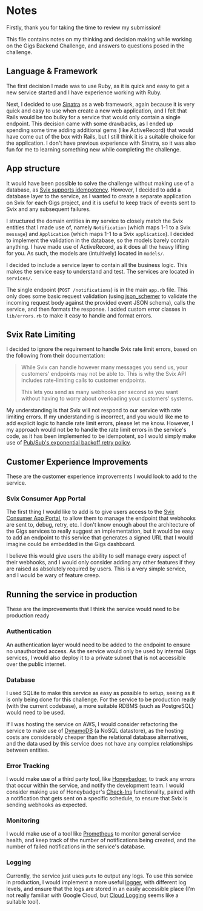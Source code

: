 # Notes

Firstly, thank you for taking the time to review my submission!

This file contains notes on my thinking and decision making while working on the Gigs Backend Challenge, and answers to questions posed in the challenge.

## Language & Framework

The first decision I made was to use Ruby, as it is quick and easy to get a new service started and I have experience working with Ruby.

Next, I decided to use [Sinatra](https://sinatrarb.com/) as a web framework, again because it is very quick and easy to use when create a new web application, and I felt that Rails would be too bulky for a service that would only contain a single endpoint. This decision came with some drawbacks, as I ended up spending some time adding additional gems (like ActiveRecord) that would have come out of the box with Rails, but I still think it is a suitable choice for the application. I don't have previous experience with Sinatra, so it was also fun for me to learning something new while completing the challenge.

## App structure

It would have been possible to solve the challenge without making use of a database, as [Svix supports idempotency](https://docs.svix.com/idempotency). However, I decided to add a database layer to the service, as I wanted to create a separate application on Svix for each Gigs project, and it is useful to keep track of events sent to Svix and any subsequent failures.

I structured the domain entities in my service to closely match the Svix entities that I made use of, namely `Notification` (which maps 1-1 to a Svix `message`) and `Application` (which maps 1-1 to a Svix `application`). I decided to implement the validation in the database, so the models barely contain anything. I have made use of ActiveRecord, as it does all the heavy lifting for you. As such, the models are (intuitively) located in `models/`.

I decided to include a service layer to contain all the business logic. This makes the service easy to understand and test. The services are located in `services/`.

The single endpoint (`POST /notifications`) is in the main `app.rb` file. This only does some basic request validation (using [json_schemer](https://github.com/davishmcclurg/json_schemer) to validate the incoming request body against the provided event JSON schema), calls the service, and then formats the response. I added custom error classes in `lib/errors.rb` to make it easy to handle and format errors.

## Svix Rate Limiting

I decided to ignore the requirement to handle Svix rate limit errors, based on the following from their documentation:
> While Svix can handle however many messages you send us, your customers' endpoints may not be able to. This is why the Svix API includes rate-limiting calls to customer endpoints.
> 
> This lets you send as many webhooks per second as you want without having to worry about overloading your customers' systems.

My understanding is that Svix will not respond to our service with rate limiting errors. If my understanding is incorrect, and you would like me to add explicit logic to handle rate limit errors, please let me know. However, I my approach would not be to handle the rate limit errors in the service's code, as it has been implemented to be idempotent, so I would simply make use of [Pub/Sub's exponential backoff retry policy](https://cloud.google.com/pubsub/docs/handling-failures#exponential_backoff).

## Customer Experience Improvements

These are the customer experience improvements I would look to add to the service.

### Svix Consumer App Portal

The first thing I would like to add is to give users access to the [Svix Consumer App Portal](https://docs.svix.com/app-portal), to allow them to manage the endpoint that webhooks are sent to, debug, retry, etc. I don't know enough about the architecture of the Gigs services to really suggest an implementation, but it would be easy to add an endpoint to this service that generates a signed URL that I would imagine could be embedded in the Gigs dashboard.

I believe this would give users the ability to self manage every aspect of their webhooks, and I would only consider adding any other features if they are raised as absolutely required by users. This is a very simple service, and I would be wary of feature creep.

## Running the service in production

These are the improvements that I think the service would need to be production ready

### Authentication

An authentication layer would need to be added to the endpoint to ensure no unauthorized access. As the service would only be used by internal Gigs services, I would also deploy it to a private subnet that is not accessible over the public internet.

### Database

I used SQLite to make this service as easy as possible to setup, seeing as it is only being done for this challenge. For the service to be production ready (with the current codebase), a more suitable RDBMS (such as PostgreSQL) would need to be used.

If I was hosting the service on AWS, I would consider refactoring the service to make use of [DynamoDB](https://aws.amazon.com/dynamodb/) (a NoSQL datastore), as the hosting costs are considerably cheaper than the relational database alternatives, and the data used by this service does not have any complex relationships between entities.

### Error Tracking

I would make use of a third party tool, like [Honeybadger](https://www.honeybadger.io/), to track any errors that occur within the service, and notify the development team. I would consider making use of Honeybadger's [Check-Ins](https://docs.honeybadger.io/guides/check-ins/#setup) functionality, paired with a notification that gets sent on a specific schedule, to ensure that Svix is sending webhooks as expected.

### Monitoring

I would make use of a tool like [Prometheus](https://prometheus.io/) to monitor general service health, and keep track of the number of notifications being created, and the number of failed notifications in the service's database.

### Logging

Currently, the service just uses `puts` to output any logs. To use this service in production, I would implement a more useful [logger](https://sinatrarb.com/contrib/custom_logger), with different log levels, and ensure that the logs are stored in an easily accessible place (I'm not really familiar with Google Cloud, but [Cloud Logging](https://cloud.google.com/logging) seems like a suitable tool).
